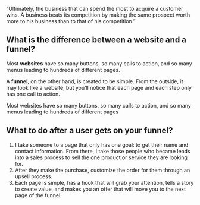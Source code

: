 “Ultimately, the business that can spend the most to acquire a customer wins. A business beats its competition by making the same prospect worth more to his business than to that of his competition.”

## What is the difference between a website and a funnel?
Most **websites** have so many buttons, so many calls to action, and so many menus leading to hundreds of different pages.

A **funnel**, on the other hand, is created to be simple. From the outside, it may look like a website, but you’ll notice that each page and each step only has one call to action.

Most websites have so many buttons, so many calls to action, and so many menus leading to hundreds of different pages

## What to do after a user gets on your funnel?
1. I take someone to a page that only has one goal: to get their name and contact information. From there, I take those people who became leads into a sales process to sell the one product or service they are looking for.
2. After they make the purchase, customize the order for them through an upsell process.
3. Each page is simple, has a hook that will grab your attention, tells a story to create value, and makes you an offer that will move you to the next page of the funnel.






